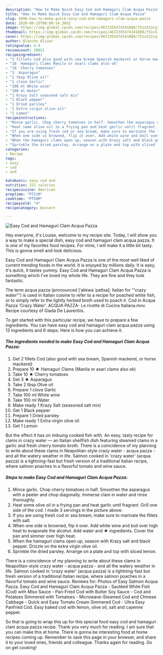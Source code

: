 ```yaml
---
description: "How to Make Quick Easy Cod and Hamaguri Clam Acqua Pazza"
title: "How to Make Quick Easy Cod and Hamaguri Clam Acqua Pazza"
slug: 4896-how-to-make-quick-easy-cod-and-hamaguri-clam-acqua-pazza
date: 2020-08-25T08:09:14.365Z
image: https://img-global.cpcdn.com/recipes/4672355474341888/751x532cq70/easy-cod-and-hamaguri-clam-acqua-pazza-recipe-main-photo.jpg
thumbnail: https://img-global.cpcdn.com/recipes/4672355474341888/751x532cq70/easy-cod-and-hamaguri-clam-acqua-pazza-recipe-main-photo.jpg
cover: https://img-global.cpcdn.com/recipes/4672355474341888/751x532cq70/easy-cod-and-hamaguri-clam-acqua-pazza-recipe-main-photo.jpg
author: Blanche Oliver
ratingvalue: 4.8
reviewcount: 28021
recipeingredient:
- "2 fillets Cod also good with sea bream Spanish mackerel or horse mackerel"
- "10  Hamaguri Clams Manila or asari clams also ok"
- "10  Cherry tomatoes"
- "3  Asparagus"
- "2 tbsp Olive oil"
- "1 clove Garlic"
- "100 ml White wine"
- "100 ml Water"
- "1 Krazy Salt seasoned salt mix"
- "1 Black pepper"
- "1 Dried parsley"
- "1 Extra virgin olive oil"
- "1 Lemon"
recipeinstructions:
- "Mince garlic. Chop cherry tomatoes in half. Smoothen the asparagus with a peeler and chop diagonally. Immerse clam in water and rinse thoroughly."
- "Heat some olive oil in a frying pan and heat garlic until fragrant. Grill one side of the cod. I made 3 servings in the picture above."
- "If you are using fresh cod or sea bream, make sure to marinate the fillets with salt."
- "When one side is browned, flip it over. Add white wine and boil over high heat to evaporate the alcohol. Add water and ★ ingredients. Cover the pan and simmer over high heat."
- "When the hamaguri clams open up, season with Krazy salt and black pepper. Drizzle on the extra virgin olive oil."
- "Sprinkle the dried parsley. Arrange on a plate and top with sliced lemon."
categories:
- Recipe
tags:
- easy
- cod
- and

katakunci: easy cod and 
nutrition: 221 calories
recipecuisine: American
preptime: "PT21M"
cooktime: "PT59M"
recipeyield: "4"
recipecategory: Dessert

---
```



![Easy Cod and Hamaguri Clam Acqua Pazza](https://img-global.cpcdn.com/recipes/4672355474341888/751x532cq70/easy-cod-and-hamaguri-clam-acqua-pazza-recipe-main-photo.jpg)

Hey everyone, it's Louise, welcome to my recipe site. Today, I will show you a way to make a special dish, easy cod and hamaguri clam acqua pazza. It is one of my favorites food recipes. For mine, I will make it a little bit tasty. This is gonna smell and look delicious.

Easy Cod and Hamaguri Clam Acqua Pazza is one of the most well liked of current trending foods in the world. It is enjoyed by millions daily. It is easy, it's quick, it tastes yummy. Easy Cod and Hamaguri Clam Acqua Pazza is something which I've loved my whole life. They are fine and they look fantastic.

The term acqua pazza (pronounced [ˈakkwa ˈpattsa]; Italian for &#39;&#34;crazy water&#34;&#39;) is used in Italian cuisine to refer to a recipe for poached white fish, or to simply refer to the lightly herbed broth used to poach it. Cod in Acqua Pazza &#39;Crazy Water&#39;. ACQUA PAZZA- Le ricette di Cucina Italiana.mov. Recipe courtesy of Giada De Laurentiis.


To get started with this particular recipe, we have to prepare a few ingredients. You can have easy cod and hamaguri clam acqua pazza using 13 ingredients and 6 steps. Here is how you can achieve it.

<!--inarticleads1-->

##### The ingredients needed to make Easy Cod and Hamaguri Clam Acqua Pazza:

1. Get 2 fillets Cod (also good with sea bream, Spanish mackerel, or horse mackerel)
1. Prepare 10 ★ Hamaguri Clams (Manila or asari clams also ok)
1. Take 10 ★ Cherry tomatoes
1. Get 3 ★ Asparagus
1. Take 2 tbsp Olive oil
1. Prepare 1 clove Garlic
1. Take 100 ml White wine
1. Take 100 ml Water
1. Make ready 1 Krazy Salt (seasoned salt mix)
1. Get 1 Black pepper
1. Prepare 1 Dried parsley
1. Make ready 1 Extra virgin olive oil
1. Get 1 Lemon


But the effect it has on imbuing cooked fish with. An easy, tasty recipe for clams in crazy water — an Italian shellfish dish featuring steamed clams in a garlic and fresh cherry tomato broth. There is a coincidence of my planning to write about these clams in Neapolitan-style crazy water - acqua pazza - and all the watery weather in life. Salmon cooked in &#39;crazy water&#39; (acqua pazza) is a lightning-fast but fresh version of a traditional Italian recipe, where salmon poaches in a flavorful tomato and wine sauce. 

<!--inarticleads2-->

##### Steps to make Easy Cod and Hamaguri Clam Acqua Pazza:

1. Mince garlic. Chop cherry tomatoes in half. Smoothen the asparagus with a peeler and chop diagonally. Immerse clam in water and rinse thoroughly.
1. Heat some olive oil in a frying pan and heat garlic until fragrant. Grill one side of the cod. I made 3 servings in the picture above.
1. If you are using fresh cod or sea bream, make sure to marinate the fillets with salt.
1. When one side is browned, flip it over. Add white wine and boil over high heat to evaporate the alcohol. Add water and ★ ingredients. Cover the pan and simmer over high heat.
1. When the hamaguri clams open up, season with Krazy salt and black pepper. Drizzle on the extra virgin olive oil.
1. Sprinkle the dried parsley. Arrange on a plate and top with sliced lemon.


There is a coincidence of my planning to write about these clams in Neapolitan-style crazy water - acqua pazza - and all the watery weather in life. Salmon cooked in &#39;crazy water&#39; (acqua pazza) is a lightning-fast but fresh version of a traditional Italian recipe, where salmon poaches in a flavorful tomato and wine sauce. Reviews for: Photos of Easy Salmon Acqua Pazza. Easy Cod and Hamaguri Clam Acqua Pazza - Sautéed White Fish (Cod) with Miso Sauce - Pan-Fried Cod with Butter Soy Sauce - Cod and Potatoes Simmered with Tomatoes - Microwave-Steamed Cod and Chinese Cabbage - Quick and Easy Tomato Cream Simmered Cod - Ultra Easy Panfried Cod. Easy baked cod with lemon, olive oil, salt and cayenne pepper. 

So that is going to wrap this up for this special food easy cod and hamaguri clam acqua pazza recipe. Thank you very much for reading. I am sure that you can make this at home. There is gonna be interesting food at home recipes coming up. Remember to save this page in your browser, and share it to your loved ones, friends and colleague. Thanks again for reading. Go on get cooking!
